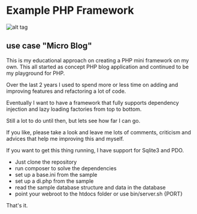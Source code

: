 # Example PHP Framework

![alt tag](https://travis-ci.org/firegate666/MicroBlog.svg?branch=master)

## use case "Micro Blog"

This is my educational approach on creating a PHP mini framework on my own.
This all started as concept PHP blog application and continued to be my playground for PHP.

Over the last 2 years I used to spend more or less time on adding and improving features and refactoring a lot of code.

Eventually I want to have a framework that fully supports dependency injection and lazy loading factories from top to bottom.

Still a lot to do until then, but lets see how far I can go.

If you like, please take a look and leave me lots of comments, criticism and advices that help me improving this and myself.

If you want to get this thing running, I have support for Sqlite3 and PDO.

* Just clone the repository
* run composer to solve the dependencies
* set up a base.ini from the sample
* set up a di.php from the sample
* read the sample database structure and data in the database
* point your webroot to the htdocs folder or use bin/server.sh {PORT}

That's it.
